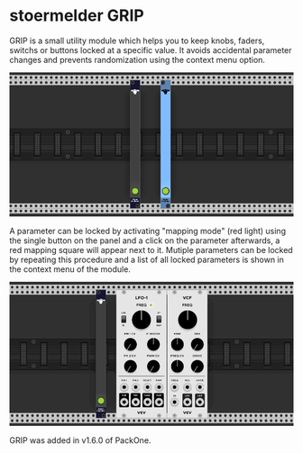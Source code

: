 # stoermelder GRIP

GRIP is a small utility module which helps you to keep knobs, faders, switchs or buttons locked at a specific value. It avoids accidental parameter changes and prevents randomization using the context menu option.

![GRIP intro](./Grip-intro.png)

A parameter can be locked by activating "mapping mode" (red light) using the single button on the panel and a click on the parameter afterwards, a red mapping square will appear next to it. Mutiple parameters can be locked by repeating this procedure and a list of all locked parameters is shown in the context menu of the module.

![GRIP lock](./Grip-lock.gif)

GRIP was added in v1.6.0 of PackOne.